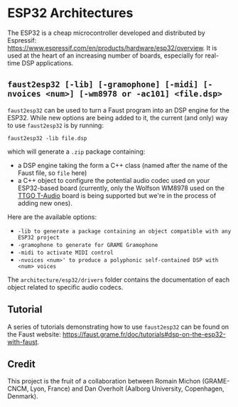 # ESP32 Architectures

The ESP32 is a cheap microcontroller developed and distributed by Espressif: <https://www.espressif.com/en/products/hardware/esp32/overview>. It is used at the heart of an increasing number of boards, especially for real-time DSP applications.

## `faust2esp32 [-lib] [-gramophone] [-midi] [-nvoices <num>] [-wm8978 or -ac101] <file.dsp>`

`faust2esp32` can be used to turn a Faust program into an DSP engine for the ESP32. While new options are being added to it, the current (and only) way to use `faust2esp32` is by running:

```
faust2esp32 -lib file.dsp
```

which will generate a `.zip` package containing: 

* a DSP engine taking the form a C++ class (named after the name of the Faust file, so `file` here)
* a C++ object to configure the potential audio codec used on your ESP32-based board (currently, only the Wolfson WM8978 used on the [TTGO T-Audio](https://github.com/LilyGO/TTGO-TAudio) board is being supported but we're in the process of adding new ones).

Here are the available options:

- `-lib to generate a package containing an object compatible with any ESP32 project`
- `-gramophone to generate for GRAME Gramophone`
- `-midi to activate MIDI control`
- `-nvoices <num>' to produce a polyphonic self-contained DSP with <num> voices`


The `architecture/esp32/drivers` folder contains the documentation of each object related to specific audio codecs.

## Tutorial

A series of tutorials demonstrating how to use `faust2esp32` can be found on the Faust website: <https://faust.grame.fr/doc/tutorials#dsp-on-the-esp32-with-faust>.

## Credit

This project is the fruit of a collaboration between Romain Michon (GRAME-CNCM, Lyon, France) and Dan Overholt (Aalborg University, Copenhagen, Denmark).

